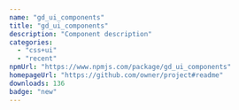 ```yaml
---
name: "gd_ui_components"
title: "gd_ui_components"
description: "Component description"
categories:
  - "css+ui"
  - "recent"
npmUrl: "https://www.npmjs.com/package/gd_ui_components"
homepageUrl: "https://github.com/owner/project#readme"
downloads: 136
badge: "new"
---
```

